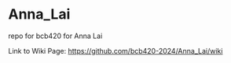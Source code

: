 # Anna_Lai
repo for bcb420 for Anna Lai

Link to Wiki Page: https://github.com/bcb420-2024/Anna_Lai/wiki
